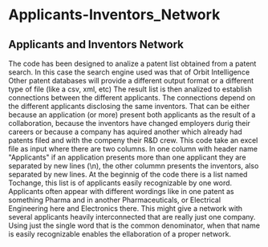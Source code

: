 # Applicants-Inventors_Network
## Applicants and Inventors Network 
The code has been designed to analize a patent list obtained from a patent search. In this case the search engine used was that of Orbit Intelligence
Other patent databases will provide a different output format or a different type of file (like a csv, xml, etc)
The result list is then analized to establish connections between the different applicants. The connections depend on the different applicants disclosing the same inventors.
That can be either because an application (or more) present both applicants as the result of a collaboration, because the inventors have changed employers durig their careers or because a company has aquired another which already had patents filed and with the compeny their R&D crew. 
This code take an excel file as input where there are two columns. In one column with header name "Applicants" if an application presents more than one applicant they are separated by new lines (\n), the other colummn presents the inventors, also separated by new lines.
At the beginnig of the code there is a list named Tochange, this list is of applicants easily recognizable by one word. Applicants often appear with different wordings like in one patent as something Pharma and in another Pharmaceuticals, or Electrical Engineering here and Electronics there. This might give a network with several applicants heavily interconnected that are really just one company. Using just the single word that is the common denominator, when that name is easily recognizable enables the ellaboration of a proper network.
